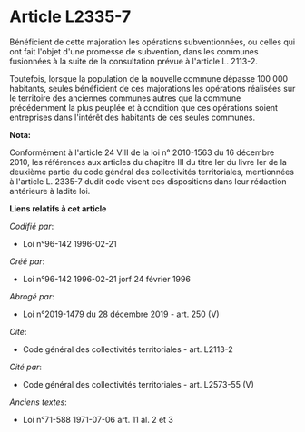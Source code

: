 # Article L2335-7

Bénéficient de cette majoration les opérations subventionnées, ou celles qui ont fait l'objet d'une promesse de subvention,
dans les communes fusionnées à la suite de la consultation prévue à l'article L. 2113-2. 

Toutefois, lorsque la population de la nouvelle commune dépasse 100 000 habitants, seules bénéficient de ces majorations les
opérations réalisées sur le territoire des anciennes communes autres que la commune précédemment la plus peuplée et à
condition que ces opérations soient entreprises dans l'intérêt des habitants de ces seules communes.

**Nota:**

Conformément à l'article 24 VIII de la loi n° 2010-1563 du 16 décembre 2010, les références aux articles du chapitre III du
titre Ier du livre Ier de la deuxième partie du code général des collectivités territoriales, mentionnées à l'article L.
2335-7 dudit code visent ces dispositions dans leur rédaction antérieure à ladite loi.

**Liens relatifs à cet article**

_Codifié par_:

  - Loi n°96-142 1996-02-21

_Créé par_:

  - Loi n°96-142 1996-02-21 jorf 24 février 1996

_Abrogé par_:

  - Loi n°2019-1479 du 28 décembre 2019 - art. 250 (V)

_Cite_:

  - Code général des collectivités territoriales - art. L2113-2

_Cité par_:

  - Code général des collectivités territoriales - art. L2573-55 (V)

_Anciens textes_:

  - Loi n°71-588 1971-07-06 art. 11 al. 2 et 3
